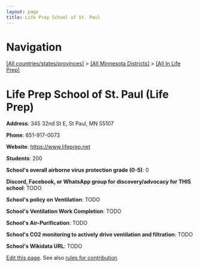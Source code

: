 ```yaml
---
layout: page
title: Life Prep School of St. Paul
---
```

# Navigation

[[All countries/states/provinces]](../../..) > [[All Minnesota Districts]](../..) > [[All In Life Prep]](..)

# Life Prep School of St. Paul (Life Prep)

**Address**: 345 32nd St E, St Paul, MN 55107

**Phone**: 651-917-0073

**Website**: <https://www.lifeprep.net>

**Students**: 200

**School's overall airborne virus protection grade (0-5)**: 0

**Discord, Facebook, or WhatsApp group for discovery/advocacy for THIS school**: TODO

**School's policy on Ventilation**: TODO

**School's Ventilation Work Completion**: TODO

**School's Air-Purification**: TODO

**School's CO2 monitoring to actively drive ventilation and filtration**: TODO

**School's Wikidata URL**: TODO


[Edit this page](https://github.com/ventilate-schools/MN/edit/main/./Life_Prep/Life_Prep_School_of_St._Paul.md). See also [rules for contribution](../../../contribution-rules/)